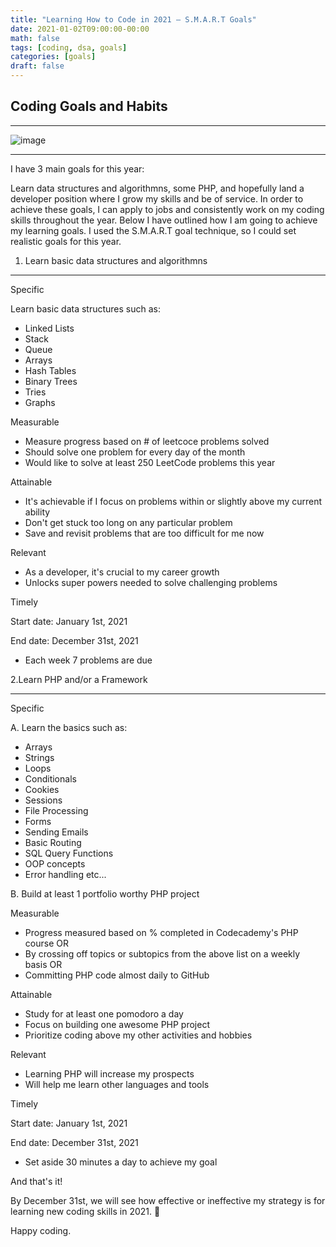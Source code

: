 ```yaml
---
title: "Learning How to Code in 2021 – S.M.A.R.T Goals"
date: 2021-01-02T09:00:00-00:00
math: false
tags: [coding, dsa, goals]
categories: [goals]
draft: false
---
```

## Coding Goals and Habits

-----------------------------------------------
![image](https://media.istockphoto.com/id/1196044258/vector/2021-neon-signboard-bright-colorful-sign-festive-vector-banner.jpg?s=612x612&w=0&k=20&c=_YFwS-UXM-UotglpiHck99320gFcG5vLwr2dec4Bcew=)

-----------------------------------------------

I have 3 main goals for this year:

Learn data structures and algorithmns, some PHP, and hopefully land a developer position where I grow my skills and be of service. In order to achieve these goals, I can apply to jobs and consistently work on my coding skills throughout the year. Below I have outlined how I am going to achieve my learning goals. I used the S.M.A.R.T goal technique, so I could set realistic goals for this year.

1. Learn basic data structures and algorithmns

-----------------------------------------------

Specific

Learn basic data structures such as:

- Linked Lists
- Stack
- Queue
- Arrays
- Hash Tables
- Binary Trees
- Tries
- Graphs

Measurable

- Measure progress based on # of leetcoce problems solved
- Should solve one problem for every day of the month
- Would like to solve at least 250 LeetCode problems this year

Attainable

- It's achievable if I focus on problems within or slightly above my current ability
- Don't get stuck too long on any particular problem
- Save and revisit problems that are too difficult for me now

Relevant

- As a developer, it's crucial to my career growth
- Unlocks super powers needed to solve challenging problems

Timely

Start date: January 1st, 2021

End date: December 31st, 2021

- Each week 7 problems are due

2.Learn PHP and/or a Framework

-----------------------------------------------

Specific

A. Learn the basics such as:

- Arrays
- Strings
- Loops
- Conditionals
- Cookies
- Sessions
- File Processing
- Forms
- Sending Emails
- Basic Routing
- SQL Query Functions
- OOP concepts
- Error handling etc...

B. Build at least 1 portfolio worthy PHP project

Measurable

- Progress measured based on % completed in Codecademy's PHP course OR
- By crossing off topics or subtopics from the above list on a weekly basis OR
- Committing PHP code almost daily to GitHub

Attainable

- Study for at least one pomodoro a day
- Focus on building one awesome PHP project
- Prioritize coding above my other activities and hobbies

Relevant

- Learning PHP will increase my prospects
- Will help me learn other languages and tools

Timely

Start date: January 1st, 2021

End date: December 31st, 2021

- Set aside 30 minutes a day to achieve my goal

And that's it!

By December 31st, we will see how effective or ineffective my strategy is for learning new coding skills in 2021. 🙂

Happy coding.
